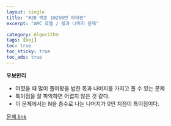 ```yaml
---
layout: single
title: "#20 백준 10250번 파이썬"
excerpt: "AMC 호텔 / 몫과 나머지 문제"

category: Algorithm
tags: [boj]
toc: true
toc_sticky: true
toc_ads: true
---
```


**우보만리**

- 어렸을 때 많이 풀어봤을 법한 몫과 나머지를 가지고 풀 수 있는 문제
- 특이점을 잘 파악하면 어렵지 않은 것 같다.
- 이 문제에서는 N을 층수로 나눈 나머지가 0인 지점이 특이점이다.


[문제 link](https://www.acmicpc.net/problem/10250)

<script src="https://gist.github.com/hyeonchan523/31d2528ba3d7dafcd889f458576f8b66.js"></script>